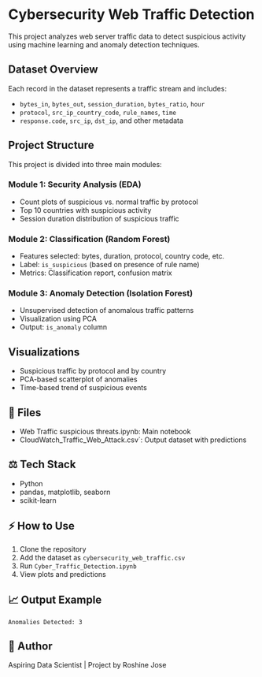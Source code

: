 # Cybersecurity Web Traffic Detection

This project analyzes web server traffic data to detect suspicious activity using machine learning and anomaly detection techniques.

## Dataset Overview

Each record in the dataset represents a traffic stream and includes:

* `bytes_in`, `bytes_out`, `session_duration`, `bytes_ratio`, `hour`
* `protocol`, `src_ip_country_code`, `rule_names`, `time`
* `response.code`, `src_ip`, `dst_ip`, and other metadata

## Project Structure

This project is divided into three main modules:

### Module 1: Security Analysis (EDA)

* Count plots of suspicious vs. normal traffic by protocol
* Top 10 countries with suspicious activity
* Session duration distribution of suspicious traffic

### Module 2: Classification (Random Forest)

* Features selected: bytes, duration, protocol, country code, etc.
* Label: `is_suspicious` (based on presence of rule name)
* Metrics: Classification report, confusion matrix

### Module 3: Anomaly Detection (Isolation Forest)

* Unsupervised detection of anomalous traffic patterns
* Visualization using PCA
* Output: `is_anomaly` column

## Visualizations

* Suspicious traffic by protocol and by country
* PCA-based scatterplot of anomalies
* Time-based trend of suspicious events

## 📃 Files

* Web Traffic suspicious threats.ipynb: Main notebook
* CloudWatch_Traffic_Web_Attack.csv`: Output dataset with predictions

## ⚖️ Tech Stack

* Python
* pandas, matplotlib, seaborn
* scikit-learn

## ⚡ How to Use

1. Clone the repository
2. Add the dataset as `cybersecurity_web_traffic.csv`
3. Run `Cyber_Traffic_Detection.ipynb`
4. View plots and predictions

## 📈 Output Example

```
Anomalies Detected: 3
```

## 👤 Author

Aspiring Data Scientist | Project by Roshine Jose


